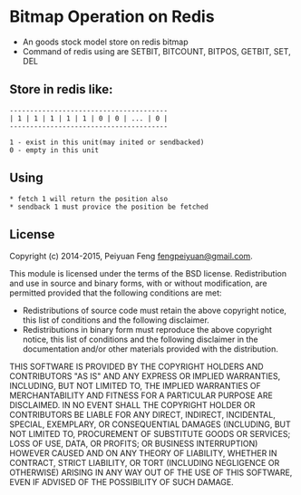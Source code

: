 # Bitmap Operation on Redis  

* An goods stock model store on redis bitmap  
* Command of redis using are SETBIT, BITCOUNT, BITPOS, GETBIT, SET, DEL 

## Store in redis like:
	
	---------------------------------------
	| 1 | 1 | 1 | 1 | 1 | 0 | 0 | ... | 0 |
	---------------------------------------
	 
	1 - exist in this unit(may inited or sendbacked)
	0 - empty in this unit

## Using
	* fetch 1 will return the position also
	* sendback 1 must provice the position be fetched   

## License

Copyright (c) 2014-2015, Peiyuan Feng <fengpeiyuan@gmail.com>.

This module is licensed under the terms of the BSD license.
Redistribution and use in source and binary forms, with or without
modification, are permitted provided that the following conditions
are met:

* Redistributions of source code must retain the above copyright notice, this list of conditions and the following disclaimer.
* Redistributions in binary form must reproduce the above copyright notice, this list of conditions and the following disclaimer in the documentation and/or other materials provided with the distribution.

THIS SOFTWARE IS PROVIDED BY THE COPYRIGHT HOLDERS AND CONTRIBUTORS
"AS IS" AND ANY EXPRESS OR IMPLIED WARRANTIES, INCLUDING, BUT NOT
LIMITED TO, THE IMPLIED WARRANTIES OF MERCHANTABILITY AND FITNESS FOR
A PARTICULAR PURPOSE ARE DISCLAIMED. IN NO EVENT SHALL THE COPYRIGHT
HOLDER OR CONTRIBUTORS BE LIABLE FOR ANY DIRECT, INDIRECT, INCIDENTAL,
SPECIAL, EXEMPLARY, OR CONSEQUENTIAL DAMAGES (INCLUDING, BUT NOT LIMITED
TO, PROCUREMENT OF SUBSTITUTE GOODS OR SERVICES; LOSS OF USE, DATA, OR
PROFITS; OR BUSINESS INTERRUPTION) HOWEVER CAUSED AND ON ANY THEORY OF
LIABILITY, WHETHER IN CONTRACT, STRICT LIABILITY, OR TORT (INCLUDING
NEGLIGENCE OR OTHERWISE) ARISING IN ANY WAY OUT OF THE USE OF THIS
SOFTWARE, EVEN IF ADVISED OF THE POSSIBILITY OF SUCH DAMAGE.
